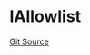 # IAllowlist
[Git Source](https://github.com/Level-Money/contracts/blob/dc473999128bb60d87e479b557f6971af65ff8db/src/v2/interfaces/level/IBoringVault.sol)


